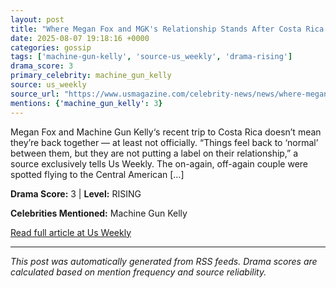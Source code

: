 ```yaml
---
layout: post
title: "Where Megan Fox and MGK's Relationship Stands After Costa Rica Trip"
date: 2025-08-07 19:18:16 +0000
categories: gossip
tags: ['machine-gun-kelly', 'source-us_weekly', 'drama-rising']
drama_score: 3
primary_celebrity: machine_gun_kelly
source: us_weekly
source_url: "https://www.usmagazine.com/celebrity-news/news/where-megan-fox-mgk-stand-after-costa-rica-trip-excl/"
mentions: {'machine_gun_kelly': 3}
---
```


Megan Fox and Machine Gun Kelly‘s recent trip to Costa Rica doesn’t mean they’re back together — at least not officially. “Things feel back to ‘normal’ between them, but they are not putting a label on their relationship,” a source exclusively tells Us Weekly. The on-again, off-again couple were spotted flying to the Central American [&#8230;]

**Drama Score:** 3 | **Level:** RISING

**Celebrities Mentioned:** Machine Gun Kelly

[Read full article at Us Weekly](https://www.usmagazine.com/celebrity-news/news/where-megan-fox-mgk-stand-after-costa-rica-trip-excl/)

---
*This post was automatically generated from RSS feeds. Drama scores are calculated based on mention frequency and source reliability.*
